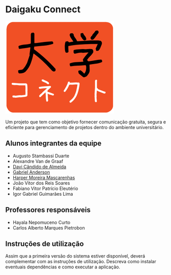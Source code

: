 # Daigaku Connect

![](https://github.com/ICEI-PUC-Minas-PMGCC-TI/daigaku-connect/blob/main/source/logo.png?raw=true)

Um projeto que tem como objetivo fornecer comunicação gratuita, segura e eficiente para gerenciamento de projetos dentro do ambiente universitário.

## Alunos integrantes da equipe

* Augusto Stambassi Duarte  
* Alexandre Van de Graaf
* [Davi Cândido de Almeida](https://github.com/DaviKandido)
* [Gabriel Anderson](https://github.com/gonafritas)
* [Harper Moreira Mascarenhas](https://github.com/harperbolic)
* João Vitor dos Reis Soares
* Fabiano Vitor Patrício Eleutério
* Igor Gabriel Guimarães Lima
   
## Professores responsáveis

* Hayala Nepomuceno Curto
* Carlos Alberto Marques Pietrobon

## Instruções de utilização

Assim que a primeira versão do sistema estiver disponível, deverá complementar com as instruções de utilização. Descreva como instalar eventuais dependências e como executar a aplicação.
